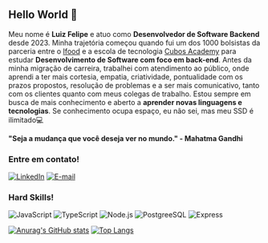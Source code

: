 ## Hello World :vulcan_salute:

Meu nome é **Luiz Felipe** e atuo como **Desenvolvedor de Software Backend** desde 2023. Minha trajetória começou quando fui um dos 1000 bolsistas da parceria entre o [Ifood](https://www.ifood.com.br/) e a escola de tecnologia [Cubos Academy](https://cubos.academy/) para estudar **Desenvolvimento de Software com foco em back-end**. Antes da minha migração de carreira, trabalhei com atendimento ao público, onde aprendi a ter mais cortesia, empatia, criatividade, pontualidade com os prazos propostos, resolução de problemas e a ser mais comunicativo, tanto com os clientes quanto com meus colegas de trabalho. Estou sempre em busca de mais conhecimento e aberto a **aprender novas linguagens e tecnologias**. Se conhecimento ocupa espaço, eu não sei, mas meu SSD é ilimitado:computer:

**"Seja a mudança que você deseja ver no mundo." - Mahatma Gandhi**

### Entre em contato!
[![LinkedIn](https://img.shields.io/badge/LinkedIn-0077B5?style=for-the-badge&logo=linkedin&logoColor=white)](https://www.linkedin.com/in/devlfreis/)
 [![E-mail](https://img.shields.io/badge/Gmail-D14836?style=for-the-badge&logo=gmail&logoColor=white)](mailto:lfreis.contato@gmail.com)


### Hard Skills!
![JavaScript](https://img.shields.io/badge/JavaScript-323330?style=for-the-badge&logo=javascript&logoColor=F7DF1E )  ![TypeScript](https://img.shields.io/badge/TypeScript-007ACC?style=for-the-badge&logo=typescript&logoColor=white)  ![Node.js](https://img.shields.io/badge/Node%20js-339933?style=for-the-badge&logo=nodedotjs&logoColor=white)  ![PostgreeSQL](https://img.shields.io/badge/PostgreSQL-316192?style=for-the-badge&logo=postgresql&logoColor=white)  ![Express](https://img.shields.io/badge/Express%20js-000000?style=for-the-badge&logo=express&logoColor=white)

[![Anurag's GitHub stats](https://github-readme-stats.vercel.app/api?username=DevFelipreis&show_icons=true&bg_color=000000&title_color=8A2BE2&text_color=808080&border_color=000000)](https://github.com/DevFelipreis) [![Top Langs](https://github-readme-stats.vercel.app/api/top-langs/?username=DevFelipreis&layout=compact&bg_color=000000&text_color=808080&title_color=8A2BE2&hide_border=true)](https://github.com/DevFelipreis)



